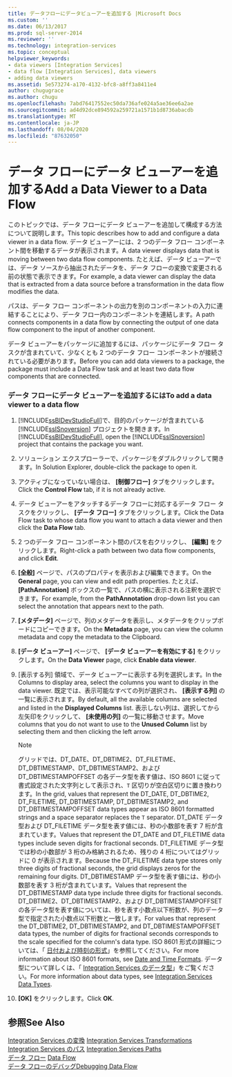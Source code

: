 ```yaml
---
title: データフローにデータビューアーを追加する |Microsoft Docs
ms.custom: ''
ms.date: 06/13/2017
ms.prod: sql-server-2014
ms.reviewer: ''
ms.technology: integration-services
ms.topic: conceptual
helpviewer_keywords:
- data viewers [Integration Services]
- data flow [Integration Services], data viewers
- adding data viewers
ms.assetid: 5e573274-a170-4132-bfc8-a8ff3a8411e4
author: chugugrace
ms.author: chugu
ms.openlocfilehash: 7abd76417552ec50da736afe024a5ae36ee6a2ae
ms.sourcegitcommit: ad4d92dce894592a259721a1571b1d8736abacdb
ms.translationtype: MT
ms.contentlocale: ja-JP
ms.lasthandoff: 08/04/2020
ms.locfileid: "87632050"
---
```

# <a name="add-a-data-viewer-to-a-data-flow"></a><span data-ttu-id="7568f-102">データ フローにデータ ビューアーを追加する</span><span class="sxs-lookup"><span data-stu-id="7568f-102">Add a Data Viewer to a Data Flow</span></span>
  <span data-ttu-id="7568f-103">このトピックでは、データ フローにデータ ビューアーを追加して構成する方法について説明します。</span><span class="sxs-lookup"><span data-stu-id="7568f-103">This topic describes how to add and configure a data viewer in a data flow.</span></span> <span data-ttu-id="7568f-104">データ ビューアーには、2 つのデータ フロー コンポーネント間を移動するデータが表示されます。</span><span class="sxs-lookup"><span data-stu-id="7568f-104">A data viewer displays data that is moving between two data flow components.</span></span> <span data-ttu-id="7568f-105">たとえば、データ ビューアーでは、データ ソースから抽出されたデータを、データ フローの変換で変更される前の状態で表示できます。</span><span class="sxs-lookup"><span data-stu-id="7568f-105">For example, a data viewer can display the data that is extracted from a data source before a transformation in the data flow modifies the data.</span></span>  
  
 <span data-ttu-id="7568f-106">パスは、データ フロー コンポーネントの出力を別のコンポーネントの入力に連結することにより、データ フロー内のコンポーネントを連結します。</span><span class="sxs-lookup"><span data-stu-id="7568f-106">A path connects components in a data flow by connecting the output of one data flow component to the input of another component.</span></span>  
  
 <span data-ttu-id="7568f-107">データ ビューアーをパッケージに追加するには、パッケージにデータ フロー タスクが含まれていて、少なくとも 2 つのデータ フロー コンポーネントが接続されている必要があります。</span><span class="sxs-lookup"><span data-stu-id="7568f-107">Before you can add data viewers to a package, the package must include a Data Flow task and at least two data flow components that are connected.</span></span>  
  
### <a name="to-add-a-data-viewer-to-a-data-flow"></a><span data-ttu-id="7568f-108">データ フローにデータ ビューアーを追加するには</span><span class="sxs-lookup"><span data-stu-id="7568f-108">To add a data viewer to a data flow</span></span>  
  
1.  <span data-ttu-id="7568f-109">[!INCLUDE[ssBIDevStudioFull](../includes/ssbidevstudiofull-md.md)]で、目的のパッケージが含まれている [!INCLUDE[ssISnoversion](../includes/ssisnoversion-md.md)] プロジェクトを開きます。</span><span class="sxs-lookup"><span data-stu-id="7568f-109">In [!INCLUDE[ssBIDevStudioFull](../includes/ssbidevstudiofull-md.md)], open the [!INCLUDE[ssISnoversion](../includes/ssisnoversion-md.md)] project that contains the package you want.</span></span>  
  
2.  <span data-ttu-id="7568f-110">ソリューション エクスプローラーで、パッケージをダブルクリックして開きます。</span><span class="sxs-lookup"><span data-stu-id="7568f-110">In Solution Explorer, double-click the package to open it.</span></span>  
  
3.  <span data-ttu-id="7568f-111">アクティブになっていない場合は、 **[制御フロー]** タブをクリックします。</span><span class="sxs-lookup"><span data-stu-id="7568f-111">Click the **Control Flow** tab, if it is not already active.</span></span>  
  
4.  <span data-ttu-id="7568f-112">データ ビューアーをアタッチするデータ フローに対応するデータ フロー タスクをクリックし、 **[データ フロー]** タブをクリックします。</span><span class="sxs-lookup"><span data-stu-id="7568f-112">Click the Data Flow task to whose data flow you want to attach a data viewer and then click the **Data Flow** tab.</span></span>  
  
5.  <span data-ttu-id="7568f-113">2 つのデータ フロー コンポーネント間のパスを右クリックし、 **[編集]** をクリックします。</span><span class="sxs-lookup"><span data-stu-id="7568f-113">Right-click a path between two data flow components, and click **Edit**.</span></span>  
  
6.  <span data-ttu-id="7568f-114">**[全般]** ページで、パスのプロパティを表示および編集できます。</span><span class="sxs-lookup"><span data-stu-id="7568f-114">On the **General** page, you can view and edit path properties.</span></span> <span data-ttu-id="7568f-115">たとえば、 **[PathAnnotation]** ボックスの一覧で、パスの横に表示される注釈を選択できます。</span><span class="sxs-lookup"><span data-stu-id="7568f-115">For example, from the **PathAnnotation** drop-down list you can select the annotation that appears next to the path.</span></span>  
  
7.  <span data-ttu-id="7568f-116">**[メタデータ]** ページで、列のメタデータを表示し、メタデータをクリップボードにコピーできます。</span><span class="sxs-lookup"><span data-stu-id="7568f-116">On the **Metadata** page, you can view the column metadata and copy the metadata to the Clipboard.</span></span>  
  
8.  <span data-ttu-id="7568f-117">**[データ ビューアー]** ページで、 **[データ ビューアーを有効にする]** をクリックします。</span><span class="sxs-lookup"><span data-stu-id="7568f-117">On the **Data Viewer** page, click **Enable data viewer**.</span></span>  
  
9. <span data-ttu-id="7568f-118">[表示する列] 領域で、データ ビューアーに表示する列を選択します。</span><span class="sxs-lookup"><span data-stu-id="7568f-118">In the Columns to display area, select the columns you want to display in the data viewer.</span></span> <span data-ttu-id="7568f-119">既定では、表示可能なすべての列が選択され、 **[表示する列]** の一覧に表示されます。</span><span class="sxs-lookup"><span data-stu-id="7568f-119">By default, all the available columns are selected and listed in the **Displayed Columns** list.</span></span> <span data-ttu-id="7568f-120">表示しない列は、選択してから左矢印をクリックして、 **[未使用の列]** の一覧に移動させます。</span><span class="sxs-lookup"><span data-stu-id="7568f-120">Move columns that you do not want to use to the **Unused Column** list by selecting them and then clicking the left arrow.</span></span>  
  
    > [!NOTE]  
    >  <span data-ttu-id="7568f-121">グリッドでは、DT_DATE、DT_DBTIME2、DT_FILETIME、DT_DBTIMESTAMP、DT_DBTIMESTAMP2、および DT_DBTIMESTAMPOFFSET の各データ型を表す値は、ISO 8601 に従って書式設定された文字列として表示され、`T` 区切りが空白区切りに置き換わります。</span><span class="sxs-lookup"><span data-stu-id="7568f-121">In the grid, values that represent the DT_DATE, DT_DBTIME2, DT_FILETIME, DT_DBTIMESTAMP, DT_DBTIMESTAMP2, and DT_DBTIMESTAMPOFFSET data types appear as ISO 8601 formatted strings and a space separator replaces the `T` separator.</span></span> <span data-ttu-id="7568f-122">DT_DATE データ型および DT_FILETIME データ型を表す値には、秒の小数部を表す 7 桁が含まれています。</span><span class="sxs-lookup"><span data-stu-id="7568f-122">Values that represent the DT_DATE and DT_FILETIME data types include seven digits for fractional seconds.</span></span> <span data-ttu-id="7568f-123">DT_FILETIME データ型では秒の小数部が 3 桁のみ格納されるため、残りの 4 桁についてはグリッドに 0 が表示されます。</span><span class="sxs-lookup"><span data-stu-id="7568f-123">Because the DT_FILETIME data type stores only three digits of fractional seconds, the grid displays zeros for the remaining four digits.</span></span> <span data-ttu-id="7568f-124">DT_DBTIMESTAMP データ型を表す値には、秒の小数部を表す 3 桁が含まれています。</span><span class="sxs-lookup"><span data-stu-id="7568f-124">Values that represent the DT_DBTIMESTAMP data type include three digits for fractional seconds.</span></span> <span data-ttu-id="7568f-125">DT_DBTIME2、DT_DBTIMESTAMP2、および DT_DBTIMESTAMPOFFSET の各データ型を表す値については、秒を表す小数点以下桁数が、列のデータ型で指定された小数点以下桁数と一致します。</span><span class="sxs-lookup"><span data-stu-id="7568f-125">For values that represent the DT_DBTIME2, DT_DBTIMESTAMP2, and DT_DBTIMESTAMPOFFSET data types, the number of digits for fractional seconds corresponds to the scale specified for the column's data type.</span></span> <span data-ttu-id="7568f-126">ISO 8601 形式の詳細については、「 [日付および時刻の形式](../../2014/integration-services/date-and-time-formats.md)」を参照してください。</span><span class="sxs-lookup"><span data-stu-id="7568f-126">For more information about ISO 8601 formats, see [Date and Time Formats](../../2014/integration-services/date-and-time-formats.md).</span></span> <span data-ttu-id="7568f-127">データ型について詳しくは、「 [Integration Services のデータ型](data-flow/integration-services-data-types.md)」をご覧ください。</span><span class="sxs-lookup"><span data-stu-id="7568f-127">For more information about data types, see [Integration Services Data Types](data-flow/integration-services-data-types.md).</span></span>  
  
10. <span data-ttu-id="7568f-128">**[OK]** をクリックします。</span><span class="sxs-lookup"><span data-stu-id="7568f-128">Click **OK**.</span></span>  
  
## <a name="see-also"></a><span data-ttu-id="7568f-129">参照</span><span class="sxs-lookup"><span data-stu-id="7568f-129">See Also</span></span>  
 <span data-ttu-id="7568f-130">[Integration Services の変換](data-flow/transformations/integration-services-transformations.md) </span><span class="sxs-lookup"><span data-stu-id="7568f-130">[Integration Services Transformations](data-flow/transformations/integration-services-transformations.md) </span></span>  
 <span data-ttu-id="7568f-131">[Integration Services のパス](data-flow/integration-services-paths.md) </span><span class="sxs-lookup"><span data-stu-id="7568f-131">[Integration Services Paths](data-flow/integration-services-paths.md) </span></span>  
 <span data-ttu-id="7568f-132">[データ フロー](data-flow/data-flow.md) </span><span class="sxs-lookup"><span data-stu-id="7568f-132">[Data Flow](data-flow/data-flow.md) </span></span>  
 [<span data-ttu-id="7568f-133">データ フローのデバッグ</span><span class="sxs-lookup"><span data-stu-id="7568f-133">Debugging Data Flow</span></span>](troubleshooting/debugging-data-flow.md)  
  
  
